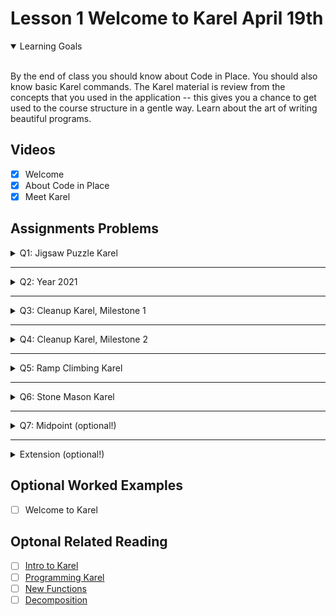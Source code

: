 # Lesson 1 Welcome to Karel April 19th

<details open>
<summary>Learning Goals</summary>
<br />

By the end of class you should know about Code in Place. You should also know basic Karel commands. The Karel material is review from the concepts that you used in the application -- this gives you a chance to get used to the course structure in a gentle way. Learn about the art of writing beautiful programs.
</details>

 ## Videos

- [x] Welcome
- [x] About Code in Place
- [x] Meet Karel

## Assignments Problems

<details>
<summary>Q1: Jigsaw Puzzle Karel</summary>
<details open>
<summary>Description</summary>
During quarantine, Karel has picked up a new hobby: doing puzzles! Karel is almost done with the square puzzle represented by the 4x4 grid of beepers shown below:

<br />
<img img width="600px" src="https://static.us.edusercontent.com/files/NBulki5rUJribfbNf9ScnoFp" />
<br />

The beeper in the bottom most row represents the last piece of the puzzle! Write a program which will get Karel to pick up the last piece, put it in place, and move Karel back to the bottom left corner of the world facing East so she can admire the completed puzzle. Here's what your end result should look like:

<br />
<img img width="600px" src="https://static.us.edusercontent.com/files/KjPIYmUMTfMPW0G2BO6k6jbb" />
<br />

To reiterate, you should write the sequence of commands so that Karel will:

- Move to and pick up the last puzzle piece (the beeper in row 1, column 3)

- Put the puzzle piece in place (row 3, column 4)

- Return Karel to her initial position

Although the program does not have many lines of code, it is still worth getting some practice with decomposition. In your solution, include a function for each of the three steps shown in the outline above.
</details>
<details>
<summary>Code</summary>

`PuzzleKarel.py`
```python
from karel.stanfordkarel import *

"""
File: PuzzleKarel.py
--------------------
Karel should finish the puzzle by picking up the last beeper (puzzle piece) and placing it in the right spot.
Karel should end in the same position Karel starts in -- the bottom left corner of the world.
"""

def main():
    """
    You should write your code to make Karel do its task in
    this function. Make sure to delete the 'pass' line before
    starting to write your own code. You should also delete this
    comment and replace it with a better, more descriptive one.
    """
    pick_up_the_gorgeous_beeper()
    put_the_puzzle_piece_in_place()
    return_karel_to_her_initial_position()

def pick_up_the_gorgeous_beeper():
    double_move()
    pick_beeper()

def put_the_puzzle_piece_in_place():
    move()
    turn_left()
    double_move()
    put_beeper()

def return_karel_to_her_initial_position():
    turn_around()
    double_move()
    turn_right()
    move()
    move()
    move()
    turn_around()

def turn_around():
    turn_left()
    turn_left()

def double_move():
    move()
    move()

def turn_right():
    turn_left()
    turn_left()
    turn_left()

if __name__ == '__main__':
    run_karel_program('Puzzle.w')
```

`Puzzle.w`
```yaml
Dimension: (7, 7)
Wall: (3, 2); north
Wall: (6, 4); east
Wall: (5, 3); south
Wall: (2, 6); east
Wall: (6, 5); east
Wall: (6, 6); east
Wall: (6, 7); south
Wall: (3, 3); west
Wall: (2, 4); east
Wall: (6, 3); south
Wall: (2, 5); east
Wall: (5, 7); south
Wall: (6, 3); east
Wall: (4, 6); north
Wall: (3, 6); north
Beeper: (4, 3); 0
Beeper: (5, 3); 1
Beeper: (6, 3); 1
Beeper: (6, 4); 1
Beeper: (5, 4); 1
Beeper: (5, 5); 1
Beeper: (6, 5); 1
Beeper: (6, 6); 1
Beeper: (5, 6); 1
Beeper: (4, 6); 1
Beeper: (3, 6); 1
Beeper: (3, 5); 1
Beeper: (4, 5); 1
Beeper: (4, 4); 1
Beeper: (3, 4); 1
Beeper: (3, 1); 1
Beeper: (3, 3); 1
Beeper: (3, 2); 0
Beeper: (2, 2); 0
Beeper: (2, 3); 0
Beeper: (2, 4); 0
Beeper: (2, 5); 0
Beeper: (2, 6); 0
Karel: (1, 1); east
BeeperBag: 0
```
</details>
</details>

<hr />
<details>
<summary>Q2: Year 2021</summary>
<details open>
<summary>Description</summary>
Congratulations on beginning your coding journey! Karel welcomes you to Code in Place 2021. Your next task is to help Karel celebrate the occasion by placing 20 beepers, moving Karel one step, placing 21 beepers, and moving Karel one more step. The world should ultimately look like this:

<br />
<img width="600px" src="https://static.us.edusercontent.com/files/1I5dc3wVCM4UfOyajbk9cexw" />
<br />

Happy coding!
</details>
<details>
<summary>Code</summary>

`2021.py`
```python
from karel.stanfordkarel import *

"""
File: 2021.py
--------------------
When you finish writing this file, Karel should be able to place 20 beepers,
then 21 beepers, and end facing East to the right of the 21 beepers.
"""

def main():
    """
    You should write your code to make Karel do its task in
    this function. Make sure to delete the 'pass' line before
    starting to write your own code. You should also delete this
    comment and replace it with a better, more descriptive one.
    """

    for i in range(20):
        put_beeper()

    move()

    for i in range(21):
        put_beeper()

    move()

if __name__ == '__main__':
    run_karel_program('3x3.w')
```

`3x3.w`
```yaml
Dimension: (3, 3)
Karel: (1, 1); east
BeeperBag: INFINITY
```
</details>
</details>

<hr />

<details>
<summary>Q3: Cleanup Karel, Milestone 1</summary>

<details open>
<summary>Description</summary>
Your next task is to execute a "safe pickup" -- Karel can pick up beepers, but not if none are present! Write a program which will check if a beeper is present at the position Karel is currently on and pick up a beeper if one is present (if there are no beepers present, Karel shouldn't do anything).

Two worlds are provided for your to test your code on -- on the world where Karel starts on a beeper, your code should get Karel to pick the beeper up. On the world where Karel stREADMEarts on a blank spot, your code shouldn't do anything.

We've provided you two 1x1 worlds (one with a beeper, one without) on which to test your code. You can toggle from the beeper-present world to the no-beeper world by changing the very last line in the file from run_karel_program('SafePickup1.w') to run_karel_program('SafePickup2.w') (and vice versa).
</details>
<details>
<summary>Code</summary>

`SafePickup1.py`
```python
from karel.stanfordkarel import *

"""
File: SafePickup.py
--------------------
When you finish writing this file, Karel should be able to
pick up a beeper from the current position if one is present
(but do nothing if no beepers are present).
"""

def main():
    """
    You should write your code to make Karel do its task in
    this function. Make sure to delete the 'pass' line before
    starting to write your own code. You should also delete this
    comment and replace it with a better, more descriptive one.
    """
    while beepers_present():
        pick_beeper()

if __name__ == '__main__':
    run_karel_program('SafePickup1.w')
```

`SafePickup1.w`
```yaml
Dimension: (1, 1)
BeeperBag: INFINITY
Beeper: (1,1); 1
Karel: (1, 1); East
Speed: 0.75
```

`SafePickup2.w`
```yaml
Dimension: (1, 1)
BeeperBag: INFINITY
Karel: (1, 1); East
Speed: 0.75
```
</details>
</details>

<hr />
<details>
<summary>Q4: Cleanup Karel, Milestone 2</summary>
<details open>
<summary>Description</summary>
Karel has a bit of spring cleaning to do! Karel's world will have beepers in some positions in the bottom row; write a program to have Karel walk across the bottom row and, at each position, pick up a beeper only if one is present. Notice that you've already written the code to check if a beeper is present and only pick up a beeper if one is there from the previous milestone -- you should use your code from the previous milestone as a helper function to help with the decomposition of this problem!

Additionally, note that Karel's starting position will never contain a beeper, so there's no need to check it.

For example, if this is the initial starting world, with some beepers in the first row:

<br />
<img width="600px" src="https://static.us.edusercontent.com/files/wrFTLPTbItmNInxXGsu6vf6Z" />
<br />

This should be the end result, with a clear bottom row:

<br />
<img width="600px" src="https://static.us.edusercontent.com/files/pR9y61NWe7bH7kJ5QaaIlOhn" />
<br />

We've provided you two worlds on which to test your code. You can toggle between them by changing the very last line in the file from run_karel_program('Cleanup1.w') to run_karel_program('Cleanup2.w') (and vice versa) -- you will likely need to press Run (it's fine if you do so without any code written) for the world change to take effect.
</details>
<details>
<summary>Code</summary>

``
```python
from karel.stanfordkarel import *

"""
File: CleanupKarel.py
--------------------
When you finish writing this file, CleanupKarel should be able to
pick up all beepers from the first row of any sized world and
end in the bottom right corner facing East.
"""

def main():
    """
    You should write your code to make Karel do its task in
    this function. Make sure to delete the 'pass' line before
    starting to write your own code. You should also delete this
    comment and replace it with a better, more descriptive one.
    """
    while no_beepers_present():
        move()
        if beepers_present():
            while beepers_present():
                pick_beeper()

if __name__ == '__main__':
    run_karel_program('Cleanup1.w')
```

`Cleanup1.w`
```yaml
Dimension: (5, 5)
Beeper: (2, 1); 1
Beeper: (4, 1); 1
Beeper: (5, 1); 1
Karel: (1, 1); east
BeeperBag: 0
```

`Cleanup2.w`
```yaml
Dimension: (7, 4)
Beeper: (2, 1); 1
Beeper: (5, 1); 1
Beeper: (3, 1); 1
Beeper: (7, 1); 1
Karel: (1, 1); east
BeeperBag: 0
```
</details>
</details>

<hr />
<details>
<summary>Q5: Ramp Climbing Karel</summary>
<details open>
<summary>Description</summary>
Write a program that has Karel draw a diagonal line across the world, with a slope of ½, like so:

<br />
<img width="600px" src="https://static.us.edusercontent.com/files/19era4m85IbSZmbhWQPzhwVP" />
<br />

The key to drawing a diagonal line with slope ½ is to move two steps forward and one step up between each beeper. In this problem you can and should assume that the world is an odd number of columns across. Solving the problem for even columns as well is much harder and would count as an "extension".

You should assume

- Karel always begins at the bottom left corner of and empty world facing East.
- You may assume that the world is an odd number of columns across
- Karel's bag has infinite beepers.
- It does not matter which direction Karel ends up facing.
- The world is always square (the world's height is the same as its width)

We've provided you three worlds on which to test your code. You can toggle between them by changing the very last line in the file from run_karel_program('RampKarel1.w') to run_karel_program('RampKarel2.w') or run_karel_program('RampKarel3.w') -- you will likely need to press Run (it's fine if you do so without any code written) for the world change to take effect. RampKarel1 is a 7x7 world, RampKarel2 is a 3x3 world, and RampKarel3 is a 25x25 world.
</details>
<details>
<summary>Code</summary>

`RampClimbingKarel.py`
```python
from karel.stanfordkarel import *

"""
File: RampClimbingKarel.py
--------------------
When you finish writing this file, RampClimbingKarel should be
able to draw a line with slope 1/2 in any odd sized world
"""

def main():
    """
    You should write your code to make Karel do its task in
    this function. Make sure to delete the 'pass' line before
    starting to write your own code. You should also delete this
    comment and replace it with a better, more descriptive one.
    """
    while front_is_clear():
        pump_up_the_volume()

def pump_up_the_volume():
    put_beeper()
    double_move()
    turn_left()
    move()
    turn_right()

def turn_right():
    turn_left()
    turn_left()
    turn_left()

def double_move():
    move()
    move()


if __name__ == '__main__':
    run_karel_program('RampKarel1.w')
```

`RampKarel1.w`
```yaml
Dimension: (7, 7)
BeeperBag: INFINITY
```

`RampKarel2.w`
```yaml
Dimension: (3, 3)
BeeperBag: INFINITY
```

`RampKarel3.w`
```yaml
Dimension: (25, 25)
BeeperBag: INFINITY
```
</details>
</details>

<hr />
<details>
<summary>Q6: Stone Mason Karel</summary>
<details open>
<summary>Description</summary>
Your next task is to repair the damage done to the Stanford Main Quad in the 1989 Loma Prieta earthquake. In particular, Karel should repair a set of arches where some of the stones (represented by beepers, of course) are missing from the columns supporting the arches, as illustrated in the figure below.

<br />
<img width="600px" src="https://static.us.edusercontent.com/files/6gHfxhu8FwoTsIaHSPAH4c7q" />
<br />

Your program should work on the world shown above, but it should be general enough to handle any world that meets the basic conditions outlined at the end of this problem.

<b>There are three example worlds here, and your program should work correctly in all of them.</b> You can toggle between them by changing the very last line in the file from run_karel_program('SampleQuad1.w') to run_karel_program('SampleQuad2.w') or run_karel_program('SampleQuad3.w') -- you will likely need to press Run (it's fine if you do so without any code written) for the world change to take effect.


When Karel is done, the missing stones in the columns should be replaced by beepers, so that the final picture resulting from the initial world shown in Figure 5 would look like the illustration below.

<br />
<img width="600px" src="https://static.us.edusercontent.com/files/CnXs0mvxKMChNPSIcTtaLHnc" />
<br />

Karel’s final location and the final direction Karel is facing at the end of the run do not matter. Karel may count on the following facts about the world:

- Karel starts at the corner where 1st Avenue and 1st Street meet, facing east, with an infinite number of beepers in Karel’s beeper bag. The first column should be built on 1st Avenue.
- The columns are always exactly four Avenues apart, so they would be built on 1st Avenue, 5th Avenue, 9th Avenue, and so on.
- The final column will always have a wall immediately after it. Although this wall appears after 13th Avenue in the example figure, your program should work for any number of beeper columns.
- The top of a beeper column will always be marked by a wall. However, Karel cannot assume that columns are always five units high, or even that all columns within a given world are the same height.
- In an initial world, some columns may already contain beepers representing stones that are still in place. Your program should not put a second beeper on corners that already have beepers. Avenues that will not have columns will never contain existing beepers

</details>
<details>
<summary>Code</summary>

`StoneMasonKarel.py`
```python
from karel.stanfordkarel import *

"""
File: StoneMasonKarel.py
------------------------
When you finish writing code in this file, StoneMasonKarel should be
able to solve the "repair the quad" problem from Assignment 1.
You should make sure that your program works for all of the
sample worlds supplied in the starter folder.
"""

def main():
    """
    You should write your code to make Karel do its task in
    this function. Make sure to delete the 'pass' line before
    starting to write your own code. You should also delete this
    comment and replace it with a better, more descriptive one.
    """
    while front_is_clear():
        logic_not_so_logic()
    pave_the_path_to_success()
    back_to_the_solid_foundation()

def pave_the_path_to_success():
    # while front_is_clear():
    if no_beepers_present():
        put_beeper()
    turn_left()
    while front_is_clear():
        move()
        while no_beepers_present():
            put_beeper()

def logic_not_so_logic():
    pave_the_path_to_success()
    back_to_the_solid_foundation()
    move_through_avenues()

def turn_around():
    turn_left()
    turn_left()

def turn_right():
    turn_left()
    turn_left()
    turn_left()

def back_to_the_solid_foundation():
    turn_around()
    while front_is_clear():
        move()
    turn_left()

def move_through_avenues():
    move()
    move()
    move()
    move()

if __name__ == '__main__':
    run_karel_program('SampleQuad1.w')
```

`SampleQuad1.w`
```yaml
Dimension: (13, 8)
Beeper: (1, 4); 1
Beeper: (1, 5); 1
Wall: (1, 6); South
Wall: (2, 6); West
Wall: (2, 7); South
Wall: (3, 7); West
Wall: (3, 8); South
Wall: (4, 7); West
Wall: (4, 7); South
Beeper: (5, 1); 1
Beeper: (5, 2); 1
Beeper: (5, 4); 1
Wall: (5, 6); West
Wall: (5, 6); South
Wall: (6, 6); West
Wall: (6, 7); South
Wall: (7, 7); West
Wall: (7, 8); South
Wall: (8, 7); West
Wall: (8, 7); South
Beeper: (9, 3); 1
Beeper: (9, 5); 1
Wall: (9, 6); West
Wall: (9, 6); South
Wall: (10, 6); West
Wall: (10, 7); South
Wall: (11, 7); West
Wall: (11, 8); South
Wall: (12, 7); West
Wall: (12, 7); South
Beeper: (13, 1); 1
Beeper: (13, 3); 1
Beeper: (13, 5); 1
Wall: (13, 6); West
Wall: (13, 6); South
BeeperBag: INFINITY
Karel: (1, 1); East
Speed: 0.5

```

`SampleQuad2.w`
```yaml
Dimension: (13, 9)
Beeper: (1, 1); 1
Beeper: (1, 2); 1
Wall: (1, 4); South
Wall: (2, 4); West
Wall: (2, 5); South
Wall: (3, 4); West
Wall: (3, 4); South
Wall: (4, 4); West
Wall: (4, 5); South
Beeper: (5, 1); 1
Wall: (5, 5); West
Beeper: (5, 5); 1
Wall: (5, 6); South
Wall: (6, 5); West
Wall: (6, 5); South
Wall: (7, 4); West
Wall: (7, 4); South
Wall: (8, 3); West
Wall: (8, 3); South
Wall: (9, 2); West
Wall: (9, 2); South
Wall: (10, 2); West
Wall: (10, 3); South
Wall: (11, 3); West
Wall: (11, 4); South
Wall: (12, 4); West
Wall: (12, 5); South
Beeper: (13, 1); 1
Beeper: (13, 3); 1
Wall: (13, 4); West
Wall: (13, 4); South
BeeperBag: INFINITY
Karel: (1, 1); East
Speed: 0.5
```

`SampleQuad3.w`
```yaml
Dimension: (5, 7)
Wall: (4, 5); west
Wall: (2, 5); south
Wall: (5, 2); south
Wall: (4, 3); east
Wall: (3, 5); north
Wall: (2, 4); west
Wall: (1, 3); north
Wall: (3, 5); west
Wall: (5, 2); west
Wall: (4, 4); west
Wall: (4, 3); north
Beeper: (5, 1); 1
Beeper: (1, 2); 1
Karel: (1, 1); east
BeeperBag: INFINITY
```

</details>
</details>

<hr />
<details>
<summary>Q7: Midpoint (optional!)</summary>
<details open>
<summary>Description</summary>
As an exercise in solving algorithmic problems, program Karel to place a single beeper at the middle of 1st Street (aka Row). For example, say Karel starts in the 5x5 world pictured in the figure:

<br />
<img width="600px" src="https://static.us.edusercontent.com/files/pqkbrO0wYb8xNzxtFrfPIddw" />
<br />

Karel should end with Karel standing on a beeper in the following position:

<br />
<img width="600px" src="https://static.us.edusercontent.com/files/zGfurKGRTTf4nT9OmEo305HF" />
<br />

Note that the final configuration of the world should have only a single beeper at the midpoint of 1st Street. Along the way, Karel is allowed to place additional beepers wherever it wants to, but must pick them all up again before it finishes. Similarly, if Karel paints/colors any of the corners in the world, they must all be uncolored before Karel finishes.

In solving this problem, you may count on the following facts about the world:

- Karel starts at the bottom left corner, facing east, with an infinite number of beepers in its bag.
- The initial state of the world includes no interior walls or beepers.
- The world need not be square, but you may assume that it is at least as tall as it is wide.

Your program, moreover, can assume the following simplifications:

- If the width of the world is odd, Karel must put the beeper in the center square. If the width is even, Karel may drop the beeper on either of the two center squares.
- It does not matter which direction Karel is facing at the end of the run.

There are many different algorithms you can use to solve this problem so feel free to be creative!

You should make sure your program runs successfully in all of the following worlds (which are just a few different examples to test out the generality of your solution): Midpoint.w (default world), `Midpoint1.w`, `Midpoint2.w`, `Midpoint8.w` .

You can toggle between worlds by changing `Midpoint.w` in the last line of the file (which is currently `run_karel_program`('Midpoint.w') to the filename of your choice (make sure to include the quotation marks around the filename) and running your program.
</details>
<details>
<summary>Code</summary>

<details>
<summary>Python File</summary>

`Midpoint.py`
```python
from karel.stanfordkarel import *

"""
File: Midpoint.py
------------------------
Place a beeper on the middle of the first row.
"""

def main():
    """
    Your code here
    """
    # 1 BLACK
    paint_corner(BLACK)
    if front_is_blocked():
        put_beeper()
        paint_corner(BLANK)

    # 2 BLUE
    move()
    paint_corner(BLUE)
    if front_is_blocked():
        put_beeper()
        paint_corner(BLANK)
        turn_around()
        while front_is_clear():
            move()
            paint_corner(BLANK)

    # 3 CYAN
    move()
    paint_corner(CYAN)
    if front_is_blocked():
        paint_corner(BLANK)
        turn_around()
        while front_is_clear():
            move()
            if corner_color_is(BLUE):
                put_beeper()
            paint_corner(BLANK)

    # 4 DARK_GRAY
    move()
    paint_corner(DARK_GRAY)
    if front_is_blocked():
        paint_corner(BLANK)
        turn_around()
        while front_is_clear():
            move()
            if corner_color_is(CYAN):
                put_beeper()
            paint_corner(BLANK)

    # 5 GRAY
    move()
    paint_corner(GRAY)
    if front_is_blocked():
        paint_corner(BLANK)
        turn_around()
        while front_is_clear():
            move()
            if corner_color_is(GRAY):
                put_beeper()
            paint_corner(BLANK)

    # 6 GREEN
    move()
    paint_corner(GREEN)
    if front_is_blocked():
        paint_corner(BLANK)
        turn_around()
        while front_is_clear():
            move()
            if corner_color_is(CYAN):
                put_beeper()
            paint_corner(BLANK)

    # 7 LIGHT_GRAY
    move()
    paint_corner(LIGHT_GRAY)
    if front_is_blocked():
        paint_corner(BLANK)
        turn_around()
        while front_is_clear():
            move()
            if corner_color_is(DARK_GRAY):
                put_beeper()
            paint_corner(BLANK)

    # 8 MAGENTA
    move()
    paint_corner(MAGENTA)
    if front_is_blocked():
        paint_corner(BLANK)
        turn_around()
        while front_is_clear():
            move()
            if corner_color_is(GRAY):
                put_beeper()
            paint_corner(BLANK)

    # 9 ORANGE
    move()
    paint_corner(ORANGE)
    if front_is_blocked():
        paint_corner(BLANK)
        turn_around()
        while front_is_clear():
            move()
            if corner_color_is(GRAY):
                put_beeper()
            paint_corner(BLANK)

    # 10 PINK
    move()
    paint_corner(PINK)
    if front_is_blocked():
        paint_corner(BLANK)
        turn_around()
        while front_is_clear():
            move()
            if corner_color_is(GREEN):
                put_beeper()
            paint_corner(BLANK)

    # 11 RED
    move()
    paint_corner(RED)
    if front_is_blocked():
        paint_corner(BLANK)
        turn_around()
        while front_is_clear():
            move()
            if corner_color_is(GREEN):
                put_beeper()
            paint_corner(BLANK)

    # 12 WHITE
    move()
    paint_corner(WHITE)
    if front_is_blocked():
        paint_corner(BLANK)
        turn_around()
        while front_is_clear():
            move()
            if corner_color_is(LIGHT_GRAY):
                put_beeper()
            paint_corner(BLANK)

    # 13 YELLOW
    move()
    paint_corner(YELLOW)
    if front_is_blocked():
        paint_corner(BLANK)
        turn_around()
        while front_is_clear():
            move()
            if corner_color_is(LIGHT_GRAY):
                put_beeper()
            paint_corner(BLANK)

def turn_around():
   turn_left()
   turn_left()

if __name__ == '__main__':
    run_karel_program('Midpoint3.w')
```
</details>
<details>
<summary>Midpoint Files</summary>

`Midpoint1.w`
```yaml
Dimension: (1, 1)
BeeperBag: INFINITY
Karel: (1, 1); East
Speed: 0.75
```

`Midpoint2.w`
```yaml
Dimension: (2, 2)
Karel: (1, 1); east
BeeperBag: INFINITY
```

`Midpoint3.w`
```yaml
Dimension: (3, 2)
Karel: (1, 1); east
BeeperBag: INFINITY
```

`Midpoint4.w`
```yaml
Dimension: (4, 2)
Karel: (1, 1); east
BeeperBag: INFINITY
```

`Midpoint5.w`
```yaml
Dimension: (5, 10)
Karel: (1, 1); east
BeeperBag: INFINITY
```

`Midpoint6.w`
```yaml
Dimension: (6, 10)
Karel: (1, 1); east
BeeperBag: INFINITY
```

`Midpoint7.w`
```yaml
Dimension: (7, 10)
Karel: (1, 1); east
BeeperBag: INFINITY
```

`Midpoint8.w`
```yaml
Dimension: (8, 10)
Karel: (1, 1); east
BeeperBag: INFINITY
```

`Midpoint.w`
```yaml
Dimension: (9, 9)
Karel: (1, 1); east
BeeperBag: INFINITY
```

`Midpoint10.w`
```yaml
Dimension: (10, 10)
Karel: (1, 1); east
BeeperBag: INFINITY
```

`Midpoint11.w`
```yaml
Dimension: (11, 10)
Karel: (1, 1); east
BeeperBag: INFINITY
```

`Midpoint12.w`
```yaml
Dimension: (12, 10)
Karel: (1, 1); east
BeeperBag: INFINITY
```

`Midpoint13.w`
```yaml
Dimension: (13, 10)
Karel: (1, 1); east
BeeperBag: INFINITY
```

</details>

</details>
</details>

<hr />
<details>
<summary>Extension (optional!)</summary>
<details open>
<summary>Description</summary>
If you finish early, you may optionally write a Karel project of your own choice. Modify this file to use Karel to complete any task of your choosing! Extensions are a great chance for practice and to be creative. Make sure to write comments to explain what your program is doing and update the world to be appropriate for your program. (Notice that you can toggle the rows and columns of Karel's world, and if you right click Karel's world, you'll see a dropdown of other things you can do by clicking!)
</details>
<details>
<summary>Code</summary>

`ExtensionKarel.py`
```python
from karel.stanfordkarel import *

"""
File: ExtensionKarel.py
-----------------------
This file is for optional extension programs.
"""

def main():
    """
    You should write your code to make Karel do its task in
    this function. Make sure to delete the 'pass' line before
    starting to write your own code. You should also delete this
    comment and replace it with a better, more descriptive one.
    """
    crazy_swing()

def turn_right():
   turn_left()
   turn_left()
   turn_left()

def crazy_swing():
    while no_beepers_present():
        if front_is_clear():
            move()
            turn_right()
            if front_is_clear():
                move()
            turn_left()
            if front_is_clear():
                move()
        else:
            turn_left()
            turn_left()
            turn_right()

if __name__ == "__main__":
    run_karel_program()
```

</details>
</details>

## Optional Worked Examples

- [ ] Welcome to Karel

 ## Optonal Related Reading

- [ ] [Intro to Karel](https://compedu.stanford.edu/karel-reader/docs/python/en/chapter1.html)
- [ ] [Programming Karel](https://compedu.stanford.edu/karel-reader/docs/python/en/chapter2.html)
- [ ] [New Functions](https://compedu.stanford.edu/karel-reader/docs/python/en/chapter3.html)
- [ ] [Decomposition](https://compedu.stanford.edu/karel-reader/docs/python/en/chapter4.html)
